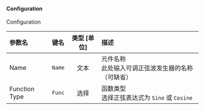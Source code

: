 <!--
DO NOT EDIT THIS FILE DIRECTLY.
This file is generated by tools/comp-docs.js.
All changes will be overwritten by regeneration.
-->

<slot class="model-parameters">

#### Configuration

Configuration

| 参数名 | 键名 | 类型 [单位] | 描述 |
|:------ |:---- |:-----------:|:---- |
| Name | `Name` | 文本 | 元件名称<br/>此处输入可调正弦波发生器的名称（可缺省） |
| Function Type | `Func` | 选择 | 函数类型<br/>选择正弦表达式为 `Sine` 或 `Cosine` |


</slot>
